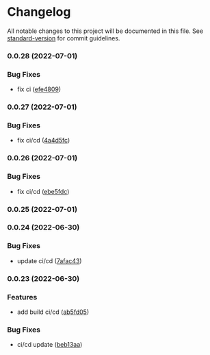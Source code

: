 # Changelog

All notable changes to this project will be documented in this file. See [standard-version](https://github.com/conventional-changelog/standard-version) for commit guidelines.

### 0.0.28 (2022-07-01)


### Bug Fixes

* fix ci ([efe4809](https://github.com/NatalGrython/blockchain-library/commit/efe480934c2bc5841f7e377c0b9a42009a0e058d))

### 0.0.27 (2022-07-01)


### Bug Fixes

* fix ci/cd ([4a4d5fc](https://github.com/NatalGrython/blockchain-library/commit/4a4d5fcf017d1f475a13a5a3b0214102fecc288d))

### 0.0.26 (2022-07-01)


### Bug Fixes

* fix ci/cd ([ebe5fdc](https://github.com/NatalGrython/blockchain-library/commit/ebe5fdc3bc2ae9f227372cffb3308494f723be48))

### 0.0.25 (2022-07-01)

### 0.0.24 (2022-06-30)


### Bug Fixes

* update ci/cd ([7afac43](https://github.com/NatalGrython/blockchain-library/commit/7afac43da79322804abf030d09d1c2d7dd4e8ca4))

### 0.0.23 (2022-06-30)


### Features

* add build ci/cd  ([ab5fd05](https://github.com/NatalGrython/blockchain-library/commit/ab5fd055ec6260d78613826862fe9d4ea2249b4c))


### Bug Fixes

* ci/cd update ([beb13aa](https://github.com/NatalGrython/blockchain-library/commit/beb13aaf75d3134793a15fe8a170795578bbe779))
